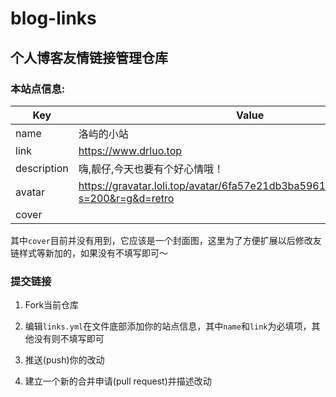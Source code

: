 # blog-links

## 个人博客友情链接管理仓库

### 本站点信息:

| Key         	| Value                                                                                 	|
|-------------	|----------------------------------------------------------------------------------------	|
| name        	| 洛屿的小站                                                                             	|
| link        	| https://www.drluo.top                                                                   |
| description 	| 嗨,靓仔,今天也要有个好心情哦！                                                             |
| avatar      	| https://gravatar.loli.top/avatar/6fa57e21db3ba5961f18a8ae75d0a081?s=200&r=g&d=retro     |
| cover       	|                                                                                       	|


其中`cover`目前并没有用到，它应该是一个封面图，这里为了方便扩展以后修改友链样式等新加的，如果没有不填写即可～

### 提交链接

1. Fork当前仓库

2. 编辑`links.yml`在文件底部添加你的站点信息，其中`name`和`link`为必填项，其他没有则不填写即可

3. 推送(push)你的改动

4. 建立一个新的合并申请(pull request)并描述改动